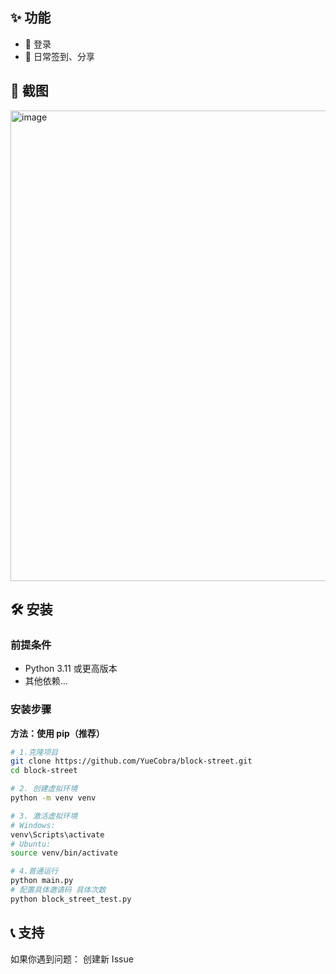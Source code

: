 ## ✨ 功能

- 🚀 登录
- 🔧 日常签到、分享
## 📸 截图
<img width="1551" height="753" alt="image" src="https://github.com/user-attachments/assets/be1301a9-d1c0-493c-8f24-eadda8c40650" />


## 🛠️ 安装

### 前提条件

- Python 3.11 或更高版本
- 其他依赖...

### 安装步骤

**方法：使用 pip（推荐）**

```bash
# 1.克隆项目
git clone https://github.com/YueCobra/block-street.git
cd block-street

# 2. 创建虚拟环境
python -m venv venv

# 3. 激活虚拟环境
# Windows:
venv\Scripts\activate
# Ubuntu:
source venv/bin/activate

# 4.普通运行
python main.py
# 配置具体邀请码 具体次数
python block_street_test.py
```

## 📞 支持

如果你遇到问题：
创建新 Issue
